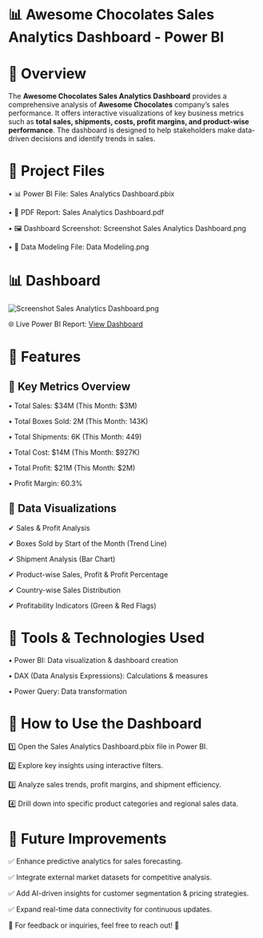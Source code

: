 # 📊 Awesome Chocolates Sales Analytics Dashboard - Power BI

# 📝 Overview

The **Awesome Chocolates Sales Analytics Dashboard** provides a comprehensive analysis of **Awesome Chocolates** company’s sales performance. It offers interactive visualizations of key business metrics such as **total sales, shipments, costs, profit margins, and product-wise performance**. The dashboard is designed to help stakeholders make data-driven decisions and identify trends in sales.

# 📂 Project Files

•	📊 Power BI File: Sales Analytics Dashboard.pbix
	
•	📄 PDF Report: Sales Analytics Dashboard.pdf
	
•	🖼️ Dashboard Screenshot: Screenshot Sales Analytics Dashboard.png

•	📐 Data Modeling File: Data Modeling.png

 # 📊 Dashboard 
 
![Screenshot Sales Analytics Dashboard.png](https://github.com/Kaushik-Puttaswamy/Sales-Analytics-Dashboard-Using-Power-BI/blob/Dev/Screenshot%20Sales%20Analytics%20Dashboard.png)

🌐 Live Power BI Report: [View Dashboard](https://app.powerbi.com/reportEmbed?reportId=9299d313-ba28-4616-b05e-4a69d6227e4d&autoAuth=true&ctid=f419c9fe-f7b0-4d87-bee8-e8dfb2190cab)


# 🔎 Features

## 🔹 Key Metrics Overview
	
 •	Total Sales: $34M (This Month: $3M)
	
 •	Total Boxes Sold: 2M (This Month: 143K)
	
 •	Total Shipments: 6K (This Month: 449)
	
 •	Total Cost: $14M (This Month: $927K)
	
 •	Total Profit: $21M (This Month: $2M)
	
 •	Profit Margin: 60.3%

## 🔹 Data Visualizations

✔ Sales & Profit Analysis

✔ Boxes Sold by Start of the Month (Trend Line)

✔ Shipment Analysis (Bar Chart)

✔ Product-wise Sales, Profit & Profit Percentage

✔ Country-wise Sales Distribution

✔ Profitability Indicators (Green & Red Flags)

# 🔧 Tools & Technologies Used
	
 •	Power BI: Data visualization & dashboard creation
	
 •	DAX (Data Analysis Expressions): Calculations & measures
	
 •	Power Query: Data transformation
# 🚀 How to Use the Dashboard


1️⃣ Open the Sales Analytics Dashboard.pbix file in Power BI.

2️⃣ Explore key insights using interactive filters.

3️⃣ Analyze sales trends, profit margins, and shipment efficiency.

4️⃣ Drill down into specific product categories and regional sales data.

# 📌 Future Improvements


✅ Enhance predictive analytics for sales forecasting.

✅ Integrate external market datasets for competitive analysis.

✅ Add AI-driven insights for customer segmentation & pricing strategies.

✅ Expand real-time data connectivity for continuous updates.

📢 For feedback or inquiries, feel free to reach out! 🚀
 
